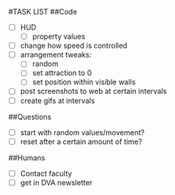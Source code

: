 #TASK LIST
##Code
+ [ ] HUD
  - [ ] property values
+ [ ] change how speed is controlled
+ [ ] arrangement tweaks:
  - [ ] random
  - [ ] set attraction to 0
  - [ ] set position within visible walls
+ [ ] post screenshots to web at certain intervals
+ [ ] create gifs at intervals

##Questions
+ [ ] start with random values/movement?
+ [ ] reset after a certain amount of time?

##Humans
- [ ] Contact faculty
- [ ] get in DVA newsletter